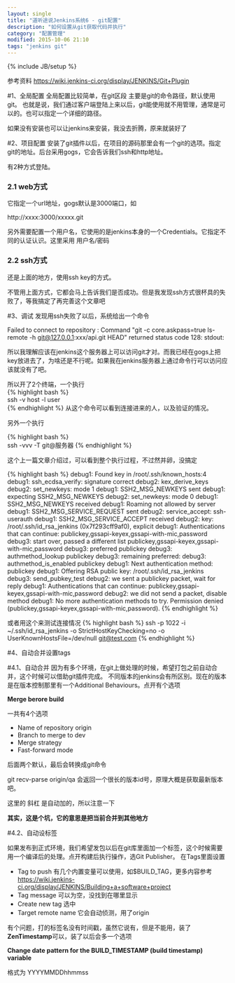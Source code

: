 ```yaml
---
layout: single
title: "道听途说Jenkins系统6 - git配置"
description: "如何设置从git获取代码并执行"
category: "配置管理"
modified: 2015-10-06 21:10
tags: "jenkins git"
---
```

{% include JB/setup %}

参考资料 <https://wiki.jenkins-ci.org/display/JENKINS/Git+Plugin>

#1、全局配置
全局配置比较简单，在git区段
主要是git的命令路径，默认使用git。
也就是说，我们通过客户端登陆上来以后，git能使用就不用管理，通常是可以的。也可以指定一个详细的路径。

如果没有安装也可以让jenkins来安装，我没去折腾，原来就装好了

#2、项目配置
安装了git插件以后，在项目的源码那里会有一个git的选项。指定git的地址。后台采用gogs，它会告诉我们ssh和http地址。

有2种方式登陆。


### 2.1 web方式
它指定一个url地址，gogs默认是3000端口，如

http://xxxx:3000/xxxxx.git

另外需要配置一个用户名，它使用的是jenkins本身的一个Credentials。它指定不同的认证认识。这里采用 用户名/密码

### 2.2 ssh方式

还是上面的地方，使用ssh key的方式。

不管用上面方式，它都会马上告诉我们是否成功。但是我发现ssh方式很杯具的失败了，等我搞定了再完善这个文章吧

#3、调试
发现用ssh失败了以后，系统给出一个命令

Failed to connect to repository : Command "git -c core.askpass=true ls-remote -h git@127.0.0.1:xxx/api.git HEAD" returned status code 128:
stdout: 

所以我理解应该在jenkins这个服务器上可以访问git才对。而我已经在gogs上把key放进去了，为啥还是不行呢。如果我在jenkins服务器上通过命令行可以访问应该就没有了吧。

所以开了2个终端，一个执行  
{% highlight bash %}    
ssh -v host -l user  
{% endhighlight %}
从这个命令可以看到连接进来的人，以及验证的情况。

另外一个执行 

{% highlight bash %}    
ssh -vvv -T git@服务器
{% endhighlight %}

这个上一篇文章介绍过，可以看到整个执行过程，不过然并卵，没搞定

{% highlight bash %} 
debug1: Found key in /root/.ssh/known_hosts:4
debug1: ssh_ecdsa_verify: signature correct
debug2: kex_derive_keys
debug2: set_newkeys: mode 1
debug1: SSH2_MSG_NEWKEYS sent
debug1: expecting SSH2_MSG_NEWKEYS
debug2: set_newkeys: mode 0
debug1: SSH2_MSG_NEWKEYS received
debug1: Roaming not allowed by server
debug1: SSH2_MSG_SERVICE_REQUEST sent
debug2: service_accept: ssh-userauth
debug1: SSH2_MSG_SERVICE_ACCEPT received
debug2: key: /root/.ssh/id_rsa_jenkins (0x7f293cff9af0), explicit
debug1: Authentications that can continue: publickey,gssapi-keyex,gssapi-with-mic,password
debug3: start over, passed a different list publickey,gssapi-keyex,gssapi-with-mic,password
debug3: preferred publickey
debug3: authmethod_lookup publickey
debug3: remaining preferred: 
debug3: authmethod_is_enabled publickey
debug1: Next authentication method: publickey
debug1: Offering RSA public key: /root/.ssh/id_rsa_jenkins
debug3: send_pubkey_test
debug2: we sent a publickey packet, wait for reply
debug1: Authentications that can continue: publickey,gssapi-keyex,gssapi-with-mic,password
debug2: we did not send a packet, disable method
debug1: No more authentication methods to try.
Permission denied (publickey,gssapi-keyex,gssapi-with-mic,password).
{% endhighlight %}

或者用这个来测试连接情况
{% highlight bash %} 
ssh -p 1022 -i ~/.ssh/id_rsa_jenkins -o StrictHostKeyChecking=no -o UserKnownHostsFile=/dev/null git@test.com
{% endhighlight %}

#4、自动合并设置tags

#4.1、自动合并
  因为有多个环境，在git上做处理的时候，希望打包之前自动合并，这个时候可以借助git插件完成。
  不同版本的jenkins会有所区别。现在的版本是在版本控制那里有一个Additional Behaviours。点开有个选项
  
  **Merge berore build**
  
  一共有4个选项
  * Name of repository
    origin
  * Branch to merge to
    dev 
  * Merge strategy
  * Fast-forward mode
  
  后面两个默认，最后会转换成git命令
  
  git recv-parse origin/qa  会返回一个很长的版本id号，原理大概是获取最新版本吧。
  
  这里的 斜杠 是自动加的，所以注意一下
  
  **其实，这是个坑，它的意思是把当前合并到其他地方**

#4.2、自动设标签

  如果发布到正式环境，我们希望发包以后在git库里面加一个标签，这个时候需要用一个编译后的处理。点开构建后执行操作，选Git Publisher。
  在Tags里面设置  
  
  * Tag to push
    有几个内置变量可以使用，如$BUILD_TAG，更多内容参考  
    <https://wiki.jenkins-ci.org/display/JENKINS/Building+a+software+project>  
  * Tag message
    可以为空，没找到在哪里显示
  * Create new tag
    选中
  * Target remote name
    它会自动侦测，用了origin
  
  有个问题，打的标签名没有时间戳，虽然它说有，但是不能用，装了**ZenTimestamp**可以，装了以后会多一个选项   
  
  **Change date pattern for the BUILD_TIMESTAMP (build timestamp) variable**
  
  格式为
  YYYYMMDDhhmmss
    
    